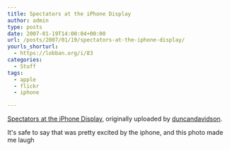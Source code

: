 ```yaml
---
title: Spectators at the iPhone Display
author: admin
type: posts
date: 2007-01-19T14:00:04+00:00
url: /posts/2007/01/19/spectators-at-the-iphone-display/
yourls_shorturl:
  - https://lobban.org/i/83
categories:
  - Stuff
tags:
  - apple
  - flickr
  - iphone

---
```

<div class="flickr-frame">
  <a href="http://www.flickr.com/photos/x180/354638930/" title="photo sharing"><img alt="" class="flickr-photo" src="https://lobban.org/wp-content/uploads/2011/06/354638930_c818db973e.jpg" /></a><br /><span class="flickr-caption"><a href="http://www.flickr.com/photos/x180/354638930/">Spectators at the iPhone Display</a>, originally uploaded by <a href="http://www.flickr.com/people/x180/">duncandavidson</a>.</span></p>
</div>

<p class="flickr-yourcomment">
  It's safe to say that was pretty excited by the iphone, and this photo made me laugh
</p>